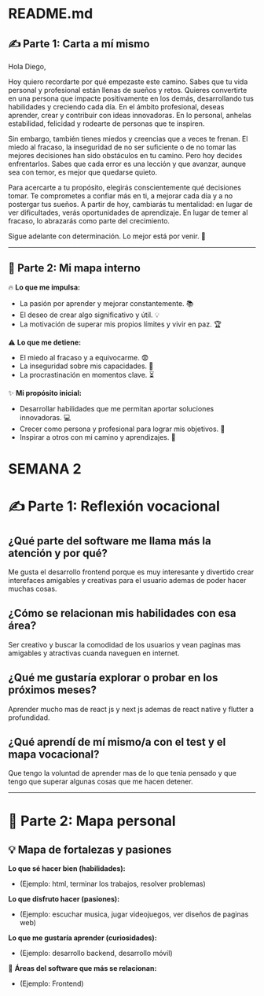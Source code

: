 # README.md

## ✍️ Parte 1: Carta a mí mismo

Hola Diego,

Hoy quiero recordarte por qué empezaste este camino. Sabes que tu vida personal y profesional están llenas de sueños y retos. Quieres convertirte en una persona que impacte positivamente en los demás, desarrollando tus habilidades y creciendo cada día. En el ámbito profesional, deseas aprender, crear y contribuir con ideas innovadoras. En lo personal, anhelas estabilidad, felicidad y rodearte de personas que te inspiren.

Sin embargo, también tienes miedos y creencias que a veces te frenan. El miedo al fracaso, la inseguridad de no ser suficiente o de no tomar las mejores decisiones han sido obstáculos en tu camino. Pero hoy decides enfrentarlos. Sabes que cada error es una lección y que avanzar, aunque sea con temor, es mejor que quedarse quieto.

Para acercarte a tu propósito, elegirás conscientemente qué decisiones tomar. Te comprometes a confiar más en ti, a mejorar cada día y a no postergar tus sueños. A partir de hoy, cambiarás tu mentalidad: en lugar de ver dificultades, verás oportunidades de aprendizaje. En lugar de temer al fracaso, lo abrazarás como parte del crecimiento.

Sigue adelante con determinación. Lo mejor está por venir. 🚀

---

## 💬 Parte 2: Mi mapa interno

🔥 **Lo que me impulsa:**
- La pasión por aprender y mejorar constantemente. 📚
- El deseo de crear algo significativo y útil. 💡
- La motivación de superar mis propios límites y vivir en paz. 🏆

⚠️ **Lo que me detiene:**
- El miedo al fracaso y a equivocarme. 😨
- La inseguridad sobre mis capacidades. 🤔
- La procrastinación en momentos clave. ⏳

✨ **Mi propósito inicial:**
- Desarrollar habilidades que me permitan aportar soluciones innovadoras. 💻
- Crecer como persona y profesional para lograr mis objetivos. 🎯
- Inspirar a otros con mi camino y aprendizajes. 🌟

# SEMANA 2


# ✍️ Parte 1: Reflexión vocacional

## ¿Qué parte del software me llama más la atención y por qué?

Me gusta el desarrollo frontend porque es muy interesante y divertido crear interefaces amigables y creativas para el usuario ademas de poder hacer muchas cosas.

## ¿Cómo se relacionan mis habilidades con esa área?

Ser creativo y buscar la comodidad de los usuarios y vean paginas mas amigables y atractivas cuanda naveguen en internet.

## ¿Qué me gustaría explorar o probar en los próximos meses?

Aprender mucho mas de react js y next js ademas de react native y flutter a profundidad.

## ¿Qué aprendí de mí mismo/a con el test y el mapa vocacional?

Que tengo la voluntad de aprender mas de lo que tenia pensado y que tengo que superar algunas cosas que me hacen detener.

---

# 🧱 Parte 2: Mapa personal

## 💡 Mapa de fortalezas y pasiones

**Lo que sé hacer bien (habilidades):**  
- (Ejemplo: html, terminar los trabajos, resolver problemas)

**Lo que disfruto hacer (pasiones):**  
- (Ejemplo: escuchar musica, jugar videojuegos, ver diseños de paginas web)

**Lo que me gustaría aprender (curiosidades):**  
- (Ejemplo: desarrollo backend, desarrollo móvil)

🌟 **Áreas del software que más se relacionan:**  
- (Ejemplo: Frontend)


